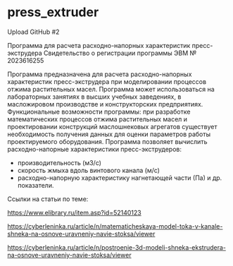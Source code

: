 # press_extruder
Upload GitHub #2

Программа для расчета расходно-напорных характеристик пресс-экструдера
Свидетельство о регистрации программы ЭВМ № 2023616255


Программа предназначена для расчета расходно-напорных характеристик пресс-экструдера при моделировании процессов отжима растительных масел. 
Программа может использоваться на лабораторных занятиях в высших учебных заведениях, в масложировом производстве и конструкторских предприятиях. 
Функциональные возможности программы: 
при разработке математических процессов отжима растительных масел и проектировании конструкций маслошнековых агрегатов существует необходимость получения данных для оценки параметров работы проектируемого оборудования. 
Программа позволяет вычислить расходно-напорные характеристики пресс-экструдеров: 
- производительность (м3/с)
- скорость жмыха вдоль винтового канала (м/с)
- расходно-напорную характеристику нагнетающей части (Па) и др. показатели.

Ссылки на статьи по теме:

https://www.elibrary.ru/item.asp?id=52140123

https://cyberleninka.ru/article/n/matematicheskaya-model-toka-v-kanale-shneka-na-osnove-uravneniy-navie-stoksa/viewer

https://cyberleninka.ru/article/n/postroenie-3d-modeli-shneka-ekstrudera-na-osnove-uravneniy-navie-stoksa/viewer
